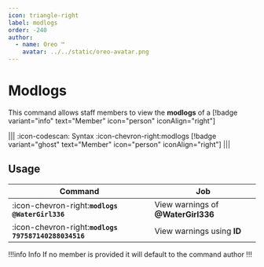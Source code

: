 ```yaml
---
icon: triangle-right
label: modlogs
order: -240
author:
  - name: Oreo ™
    avatar: ../../static/oreo-avatar.png
---
```


# Modlogs

This command allows staff members to view the **modlogs** of a [!badge variant="info" text="Member" icon="person" iconAlign="right"]

||| :icon-codescan: Syntax
:icon-chevron-right:modlogs [!badge variant="ghost" text="Member" icon="person" iconAlign="right"]
|||

## Usage

| Command                                              | Job                                |
| ---------------------------------------------------- | ---------------------------------- |
| :icon-chevron-right:**`modlogs @WaterGirl336`**      | View warnings of **@WaterGirl336** |
| :icon-chevron-right:**`modlogs 797587140288034516`** | View warnings using **ID**         |

!!!info Info
If no member is provided it will default to the command author
!!!
